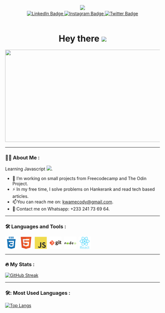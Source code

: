 <div id="header" align="center">
  <img src="https://media.giphy.com/media/M9gbBd9nbDrOTu1Mqx/giphy.gif" width="100"/>
</div>

<div id="badges" align="center">
  <a href="https://www.linkedin.com/in/cody-kwame-71a113253/">
    <img src="https://img.shields.io/badge/LinkedIn-blue?style=for-the-badge&logo=linkedin&logoColor=white" alt="LinkedIn Badge"/>
  </a>
  <a href="https://www.instagram.com/shabi_codes/">
    <img src="https://img.shields.io/badge/Instagram-red?style=for-the-badge&logo=instgram&logoColor=white" alt="Instagram Badge"/>
  </a>
  <a href="https://twitter.com/Sam_King_Amoah">
    <img src="https://img.shields.io/badge/Twitter-blue?style=for-the-badge&logo=twitter&logoColor=white" alt="Twitter Badge"/>
  </a>
</div>
<div align="center">
<img src="https://komarev.com/ghpvc/?username=kwamecody&style=flat-square&color=blue" alt=""/>
<h1>
  Hey there
  <img src="https://media.giphy.com/media/hvRJCLFzcasrR4ia7z/giphy.gif" width="30px"/>
</h1>
</div>

<div align="center">
  <img src="https://media.giphy.com/media/dWesBcTLavkZuG35MI/giphy.gif" width="600" height="300"/>
</div>

---

### :woman_technologist: About Me :
Learning Javascript <img src="https://media.giphy.com/media/WUlplcMpOCEmTGBtBW/giphy.gif" width="30">.
- :telescope: I’m working on small projects from Freecodecamp and The Odin Project.
- :zap: In my free time, I solve problems on Hankerank and read tech  based articles.
- :mailbox:You can reach me on: kwamecody@gmail.com.
- 📱:Contact me on Whatsapp: +233 241 73 69 64.

---
### :hammer_and_wrench: Languages and Tools :
<div>
  <img src="https://github.com/devicons/devicon/blob/master/icons/css3/css3-plain-wordmark.svg"  title="CSS3" alt="CSS" width="40" height="40"/>&nbsp;
  <img src="https://github.com/devicons/devicon/blob/master/icons/html5/html5-original.svg" title="HTML5" alt="HTML" width="40" height="40"/>&nbsp;
  <img src="https://github.com/devicons/devicon/blob/master/icons/javascript/javascript-original.svg" title="JavaScript" alt="JavaScript" width="40" height="40"/>&nbsp;
  <img src="https://github.com/devicons/devicon/blob/master/icons/git/git-original-wordmark.svg" title="Git" **alt="Git" width="40" height="40"/>&nbsp;
  <img src="https://github.com/devicons/devicon/blob/master/icons/nodejs/nodejs-original-wordmark.svg" title="NodeJS" alt="NodeJS" width="40" height="40"/>&nbsp;
    <img src="https://github.com/devicons/devicon/blob/master/icons/react/react-original-wordmark.svg" title="React" alt="React" width="40"/>&nbsp; 
</div>

---

### :fire: My Stats :
[![GitHub Streak](http://github-readme-streak-stats.herokuapp.com?user=kwamecody&theme=dark&background=000000)](https://github-readme-streak-stats.herokuapp.com/?user=kwamecody)

---
### 🛠️: Most Used Languages :
[![Top Langs](https://github-readme-stats.vercel.app/api/top-langs/?username=kwamecody&layout=compact&theme=vision-friendly-dark)](https://github.com/anuraghazra/github-readme-stats)








